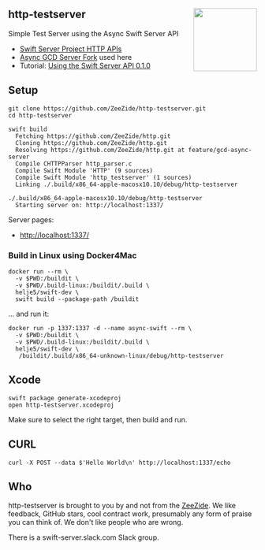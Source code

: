 <h2>http-testserver
  <img src="https://avatars3.githubusercontent.com/u/10814202?s=200&v=4"
       align="right" height="128" />
</h2>

Simple Test Server using the Async Swift Server API

- [Swift Server Project HTTP APIs](https://github.com/swift-server/http)
- [Async GCD Server Fork](https://github.com/ZeeZide/http/tree/feature/gcd-async-server) used here
- Tutorial: [Using the Swift Server API 0.1.0](http://www.alwaysrightinstitute.com/http-010/)

## Setup

```
git clone https://github.com/ZeeZide/http-testserver.git
cd http-testserver

swift build
  Fetching https://github.com/ZeeZide/http.git
  Cloning https://github.com/ZeeZide/http.git
  Resolving https://github.com/ZeeZide/http.git at feature/gcd-async-server
  Compile CHTTPParser http_parser.c
  Compile Swift Module 'HTTP' (9 sources)
  Compile Swift Module 'http_testserver' (1 sources)
  Linking ./.build/x86_64-apple-macosx10.10/debug/http-testserver

./.build/x86_64-apple-macosx10.10/debug/http-testserver
  Starting server on: http://localhost:1337/
```

Server pages:

- [http://localhost:1337/](http://localhost:1337/)

### Build in Linux using Docker4Mac

```
docker run --rm \
  -v $PWD:/buildit \
  -v $PWD/.build-linux:/buildit/.build \
  helje5/swift-dev \
  swift build --package-path /buildit
```

... and run it:

```
docker run -p 1337:1337 -d --name async-swift --rm \
  -v $PWD:/buildit \
  -v $PWD/.build-linux:/buildit/.build \
  helje5/swift-dev \
   /buildit/.build/x86_64-unknown-linux/debug/http-testserver
```


## Xcode

```
swift package generate-xcodeproj
open http-testserver.xcodeproj
```

Make sure to select the right target, then build and run.


## CURL

```
curl -X POST --data $'Hello World\n' http://localhost:1337/echo
```

## Who

http-testserver is brought to you by and not from the
[ZeeZide](http://zeezide.de).
We like feedback, GitHub stars, cool contract work,
presumably any form of praise you can think of.
We don't like people who are wrong.

There is a swift-server.slack.com Slack group.
